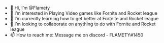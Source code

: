 - 👋 Hi, I’m @Flamety
- 👀 I’m interested in Playing Video games like Fornite and Rocket league
- 🌱 I’m currently learning how to get better at Fortnite and Rocket league
- 💞️ I’m looking to collaborate on anything to do with Fornite and Rocket league
- 📫 How to reach me: Message me on discord - FLAMETY#1450

<!---
Flamety/Flamety is a ✨ special ✨ repository because its `README.md` (this file) appears on your GitHub profile.
You can click the Preview link to take a look at your changes.
--->
